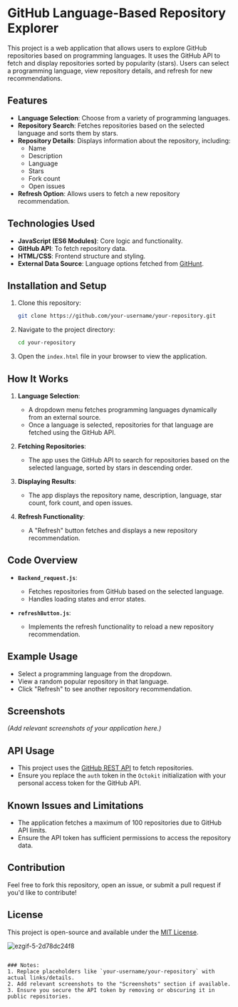 

# GitHub Language-Based Repository Explorer

This project is a web application that allows users to explore GitHub repositories based on programming languages. It uses the GitHub API to fetch and display repositories sorted by popularity (stars). Users can select a programming language, view repository details, and refresh for new recommendations.

## Features

- **Language Selection**: Choose from a variety of programming languages.
- **Repository Search**: Fetches repositories based on the selected language and sorts them by stars.
- **Repository Details**: Displays information about the repository, including:
  - Name
  - Description
  - Language
  - Stars
  - Fork count
  - Open issues
- **Refresh Option**: Allows users to fetch a new repository recommendation.

## Technologies Used

- **JavaScript (ES6 Modules)**: Core logic and functionality.
- **GitHub API**: To fetch repository data.
- **HTML/CSS**: Frontend structure and styling.
- **External Data Source**: Language options fetched from [GitHunt](https://github.com/kamranahmedse/githunt).

## Installation and Setup

1. Clone this repository:
   ```bash
   git clone https://github.com/your-username/your-repository.git
   ```
2. Navigate to the project directory:
   ```bash
   cd your-repository
   ```
3. Open the `index.html` file in your browser to view the application.

## How It Works

1. **Language Selection**:
   - A dropdown menu fetches programming languages dynamically from an external source.
   - Once a language is selected, repositories for that language are fetched using the GitHub API.

2. **Fetching Repositories**:
   - The app uses the GitHub API to search for repositories based on the selected language, sorted by stars in descending order.

3. **Displaying Results**:
   - The app displays the repository name, description, language, star count, fork count, and open issues.

4. **Refresh Functionality**:
   - A "Refresh" button fetches and displays a new repository recommendation.

## Code Overview

- **`Backend_request.js`**:
  - Fetches repositories from GitHub based on the selected language.
  - Handles loading states and error states.

- **`refreshButton.js`**:
  - Implements the refresh functionality to reload a new repository recommendation.

## Example Usage

- Select a programming language from the dropdown.
- View a random popular repository in that language.
- Click "Refresh" to see another repository recommendation.

## Screenshots

*(Add relevant screenshots of your application here.)*

## API Usage

- This project uses the [GitHub REST API](https://docs.github.com/en/rest) to fetch repositories.
- Ensure you replace the `auth` token in the `Octokit` initialization with your personal access token for the GitHub API.

## Known Issues and Limitations

- The application fetches a maximum of 100 repositories due to GitHub API limits.
- Ensure the API token has sufficient permissions to access the repository data.

## Contribution

Feel free to fork this repository, open an issue, or submit a pull request if you'd like to contribute!

## License

This project is open-source and available under the [MIT License](LICENSE).

![ezgif-5-2d78dc24f8](https://github.com/user-attachments/assets/63b8cb72-7a56-445b-bcf1-b9721175bcc9)

```

### Notes:
1. Replace placeholders like `your-username/your-repository` with actual links/details.
2. Add relevant screenshots to the "Screenshots" section if available.
3. Ensure you secure the API token by removing or obscuring it in public repositories.



